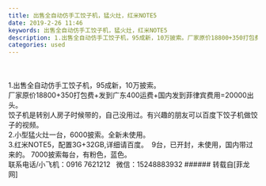 ```yaml
---
title: 出售全自动仿手工饺子机，猛火灶，红米NOTE5
date: 2019-2-26 11:46
keywords: 出售全自动仿手工饺子机，猛火灶，红米NOTE5
description: 1.出售全自动仿手工饺子机，95成新，10万披索。厂家原价18800+350打包费+发到广东400运费+国内发到菲律宾费用=20000出头。饺子机是转别人房子时候带的，自己没用过。有兴趣的朋友可以百度下饺子机做饺子的视频。2.小型猛火灶一台，6000披索。全新未使用。3.红米NOTE5，配置3G+32GB,详细请百度。  9台，已开封，未使用，国内带过来的。 7000披索每台，有粉色，蓝色。联系电话/小飞机：0916 7621212   微信：15248883932
categories: used
---
```

<td class="t_f" id="postmessage_3114784">

<br/>
<br/>
1.出售全自动仿手工饺子机，95成新，10万披索。<br/>
厂家原价18800+350打包费+发到广东400运费+国内发到菲律宾费用=20000出头。<br/>
饺子机是转别人房子时候带的，自己没用过。有兴趣的朋友可以百度下饺子机做饺子的视频。<br/>
2.小型猛火灶一台，6000披索。全新未使用。<br/>
3.红米NOTE5，配置3G+32GB,详细请百度。  9台，已开封，未使用，国内带过来的。 7000披索每台，有粉色，蓝色。<br/>
联系电话/小飞机：0916 7621212   微信：15248883932</td>
###### 转载自[菲龙网]